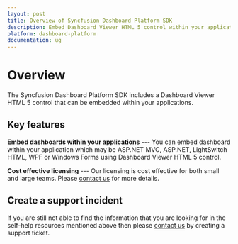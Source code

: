 ```yaml
---
layout: post
title: Overview of Syncfusion Dashboard Platform SDK
description: Embed Dashboard Viewer HTML 5 control within your applications.
platform: dashboard-platform
documentation: ug
---
```


# Overview 

The Syncfusion Dashboard Platform SDK includes a Dashboard Viewer HTML 5 control that can be embedded within your applications. 

## Key features

**Embed dashboards within your applications** --- You can embed dashboard within your application which may be ASP.NET MVC, ASP.NET, LightSwitch HTML, WPF or Windows Forms using Dashboard Viewer HTML 5 control.

**Cost effective licensing** --- Our licensing is cost effective for both small and large teams. Please [contact us](http://www.syncfusion.com/company/contact-us) for more details.

## Create a support incident
If you are still not able to find the information that you are looking for in the self-help resources mentioned above then please [contact us](http://www.syncfusion.com/support/) by creating a support ticket.